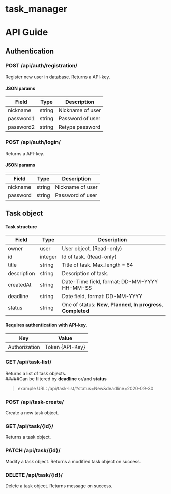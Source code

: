 # task_manager


# API Guide

## Authentication

### POST /api/auth/registration/
Register new user in database. Returns a API-key.

#### JSON params
|Field|Type|Description|
|---------|--------|----------------|
|nickname |string  |Nickname of user|
|password1|string  |Password of user|
|password2|string  |Retype password |

### POST /api/auth/login/
Returns a API-key.

#### JSON params
|Field|Type|Description|
|--------|--------|----------------|
|nickname|string  |Nickname of user|
|password|string  |Password of user|

###

## Task object
#### Task structure
|Field|Type|Description|
|------|-----------------|---------|
|owner      |user    |User object. (Read-only)|
|id         |integer |Id of task. (Read-only)|
|title      |string  |Title of task. Max_length = 64|
|description|string  |Description of task.|
|createdAt  |string  |Date-Time field, format: DD-MM-YYYY HH-MM-SS|
|deadline   |string  |Date field, format: DD-MM-YYYY|
|status     |string  |One of status: **New**, **Planned**, **In progress**, **Completed**|

#### Requires authentication with API-key.
|Key|Value|
|--------|--------|
|Authorization|Token {API-Key}|

### GET /api/task-list/
Returns a list of task objects.  
#####Can be filtered by **deadline** or/and **status**  
> example URL: /api/task-list/?status=New&deadline=2020-09-30

### POST /api/task-create/
Create a new task object.

### GET /api/task/{id}/
Returns a task object.

### PATCH /api/task/{id}/
Modify a task object. Returns a modified task object on success.

### DELETE /api/task/{id}/
Delete a task object. Returns message on success.
